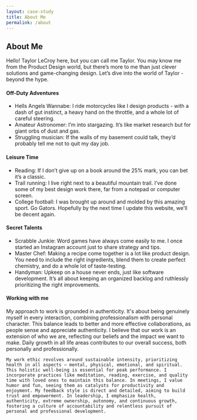 ```yaml
---
layout: case-study
title: About Me
permalink: /about
---
```


<div class="page-hero-wrapper">
  <h2 class="about-header">About Me</h2>
</div>


<div class="page-body-wrapper">
  <p class="page-body-copy">
    Hello! Taylor LeCroy here, but you can call me Taylor. You may know me from the Product Design world, but there’s more to me than just clever solutions and game-changing design. Let’s dive into the world of Taylor - beyond the hype.
  </p>

  <h4 class="page-body-interior-subhead">
    Off-Duty Adventures
  </h4>
  <ul class="page-body-list">
    <li><span>Hells Angels Wannabe:</span> I ride motorcycles like I design products - with a dash of gut instinct, a heavy hand on the throttle, and a whole lot of careful steering.
    </li>
    <li><span>Amateur Astronomer:</span> I’m into stargazing. It’s like market research but for giant orbs of dust and gas.</li>
    <li><span>Struggling musician:</span> If the walls of my basement could talk, they’d probably tell me not to quit my day job.</li>
  </ul>

  <h4 class="page-body-interior-subhead">
    Leisure Time
  </h4>
  <ul class="page-body-list">
    <li><span>Reading:</span> If I don’t give up on a book around the 25% mark, you can bet it’s a classic.
    </li>
    <li><span>Trail running:</span> I live right next to a beautiful mountain trail. I’ve done some of my best design work there, far from a notepad or computer screen.</li>
    <li><span>College football:</span> I was brought up around and molded by this amazing sport. Go Gators. Hopefully by the next time I update this website, we'll be decent again.</li>
  </ul>

  <h4 class="page-body-interior-subhead">
    Secret Talents
  </h4>
  <ul class="page-body-list">
    <li><span>Scrabble Junkie:</span> Word games have always come easily to me. I once started an Instagram account just to share strategy and tips.
    </li>
    <li><span>Master Chef:</span> Making a recipe come together is a lot like product design. You need to include the right ingredients, blend them to create perfect chemistry, and do a whole lot of taste-testing.</li>
    <li><span>Handyman:</span> Upkeep on a house never ends, just like software development. It’s all about keeping an organized backlog and ruthlessly prioritizing the right improvements.</li>
  </ul>

  <h4 class="page-body-interior-subhead">
    Working with me
  </h4>
  <p class="page-body-copy">
    My approach to work is grounded in authenticity. It's about being genuinely myself in every interaction, combining professionalism with personal character. This balance leads to better and more effective collaborations, as people sense and appreciate authenticity. I believe that our work is an extension of who we are, reflecting our beliefs and the impact we want to make. Daily growth in all life areas contributes to our overall success, both personally and professionally.

    My work ethic revolves around sustainable intensity, prioritizing health in all aspects – mental, physical, emotional, and spiritual. This holistic well-being is essential for peak performance. I incorporate practices like meditation, reading, exercise, and quality time with loved ones to maintain this balance. In meetings, I value humor and fun, seeing them as catalysts for productivity and enjoyment. My feedback style is direct and detailed, aiming to build trust and empowerment. In leadership, I emphasize health, authenticity, extreme ownership, autonomy, and continuous growth, fostering a culture of accountability and relentless pursuit of personal and professional development.
  </p>
</div>
